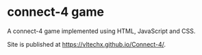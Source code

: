 # connect-4 game
A connect-4 game implemented using HTML, JavaScript and CSS.

Site is published at https://vltechx.github.io/Connect-4/.